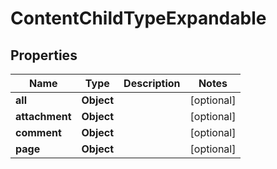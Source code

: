 # ContentChildTypeExpandable

## Properties
Name | Type | Description | Notes
------------ | ------------- | ------------- | -------------
**all** | **Object** |  |  [optional]
**attachment** | **Object** |  |  [optional]
**comment** | **Object** |  |  [optional]
**page** | **Object** |  |  [optional]
